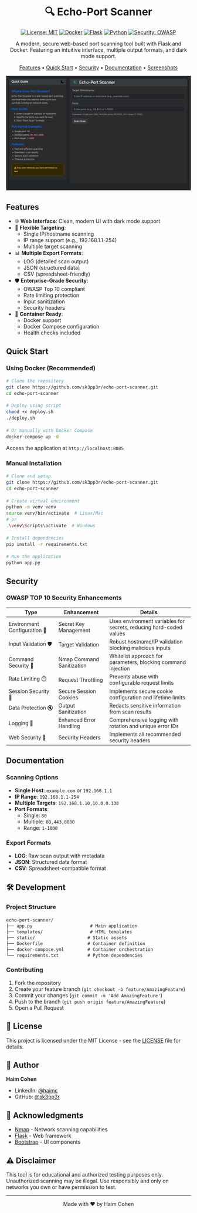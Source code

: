 <div align="center">

# 🔍 Echo-Port Scanner

[![License: MIT](https://img.shields.io/badge/License-MIT-yellow.svg)](https://opensource.org/licenses/MIT)
[![Docker](https://img.shields.io/badge/docker-%230db7ed.svg?style=flat&logo=docker&logoColor=white)](https://www.docker.com/)
[![Flask](https://img.shields.io/badge/flask-%23000.svg?style=flat&logo=flask&logoColor=white)](https://flask.palletsprojects.com/)
[![Python](https://img.shields.io/badge/python-3.9+-blue.svg)](https://www.python.org/downloads/)
[![Security: OWASP](https://img.shields.io/badge/security-OWASP-green.svg)](https://owasp.org/www-project-top-ten/)

A modern, secure web-based port scanning tool built with Flask and Docker. Featuring an intuitive interface, multiple output formats, and dark mode support.

[Features](#features) • [Quick Start](#quick-start) • [Security](#security) • [Documentation](#documentation) • [Screenshots](screenshots.md)

![Echo-Port Scanner Screenshot](screenshots/main.jpg)

</div>

## Features

- 🌐 **Web Interface**: Clean, modern UI with dark mode support
- 🎯 **Flexible Targeting**:
  - Single IP/hostname scanning
  - IP range support (e.g., 192.168.1.1-254)
  - Multiple target scanning
- 📊 **Multiple Export Formats**:
  - LOG (detailed scan output)
  - JSON (structured data)
  - CSV (spreadsheet-friendly)
- 🛡️ **Enterprise-Grade Security**:
  - OWASP Top 10 compliant
  - Rate limiting protection
  - Input sanitization
  - Security headers
- 🐳 **Container Ready**:
  - Docker support
  - Docker Compose configuration
  - Health checks included

## Quick Start

### Using Docker (Recommended)
```bash
# Clone the repository
git clone https://github.com/sk3pp3r/echo-port-scanner.git
cd echo-port-scanner

# Deploy using script
chmod +x deploy.sh
./deploy.sh

# Or manually with Docker Compose
docker-compose up -d
```

Access the application at `http://localhost:8085`

### Manual Installation
```bash
# Clone and setup
git clone https://github.com/sk3pp3r/echo-port-scanner.git
cd echo-port-scanner

# Create virtual environment
python -m venv venv
source venv/bin/activate  # Linux/Mac
# or
.\venv\Scripts\activate  # Windows

# Install dependencies
pip install -r requirements.txt

# Run the application
python app.py
```

## Security

### OWASP TOP 10 Security Enhancements
| **Type**               | **Enhancement**                     | **Details**                                                                                                                                       |
|--------------------------------|-------------------------------------|---------------------------------------------------------------------------------------------------------------------------------------------------|
| Environment Configuration 🔑   | Secret Key Management               | Uses environment variables for secrets, reducing hard-coded values           |
| Input Validation 🛡️| Target Validation                    | Robust hostname/IP validation blocking malicious inputs    |
| Command Security 🔐| Nmap Command Sanitization           | Whitelist approach for parameters, blocking command injection         |
| Rate Limiting ⏱️| Request Throttling                  | Prevents abuse with configurable request limits |
| Session Security 🍪| Secure Session Cookies              | Implements secure cookie configuration and lifetime limits |
| Data Protection 🔇| Output Sanitization               | Redacts sensitive information from scan results |
| Logging 📜| Enhanced Error Handling          | Comprehensive logging with rotation and unique error IDs            |
| Web Security 🔐| Security Headers           | Implements all recommended security headers |

## Documentation

### Scanning Options
- **Single Host**: `example.com` or `192.168.1.1`
- **IP Range**: `192.168.1.1-254`
- **Multiple Targets**: `192.168.1.10,10.0.0.138`
- **Port Formats**:
  - Single: `80`
  - Multiple: `80,443,8080`
  - Range: `1-1000`

### Export Formats
- **LOG**: Raw scan output with metadata
- **JSON**: Structured data format
- **CSV**: Spreadsheet-compatible format

## 🛠️ Development

### Project Structure
```
echo-port-scanner/
├── app.py                      # Main application
├── templates/                  # HTML templates
├── static/                    # Static assets
├── Dockerfile                 # Container definition
├── docker-compose.yml         # Container orchestration
└── requirements.txt           # Python dependencies
```

### Contributing
1. Fork the repository
2. Create your feature branch (`git checkout -b feature/AmazingFeature`)
3. Commit your changes (`git commit -m 'Add AmazingFeature'`)
4. Push to the branch (`git push origin feature/AmazingFeature`)
5. Open a Pull Request

## 📄 License

This project is licensed under the MIT License - see the [LICENSE](LICENSE) file for details.

## 👥 Author

**Haim Cohen**
- LinkedIn: [@haimc](https://www.linkedin.com/in/haimc/)
- GitHub: [@sk3pp3r](https://github.com/sk3pp3r)

## 🙏 Acknowledgments

- [Nmap](https://nmap.org/) - Network scanning capabilities
- [Flask](https://flask.palletsprojects.com/) - Web framework
- [Bootstrap](https://getbootstrap.com/) - UI components

## ⚠️ Disclaimer

This tool is for educational and authorized testing purposes only. Unauthorized scanning may be illegal. Use responsibly and only on networks you own or have permission to test.

---
<div align="center">
Made with ❤️ by Haim Cohen
</div>
